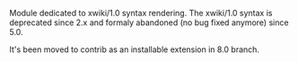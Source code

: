 Module dedicated to xwiki/1.0 syntax rendering. The xwiki/1.0 syntax is deprecated since 2.x and formaly abandoned (no bug fixed anymore) since 5.0.

It's been moved to contrib as an installable extension in 8.0 branch.
